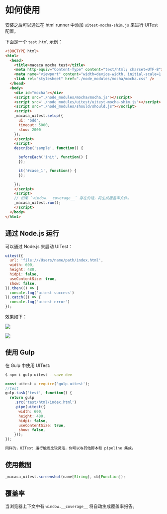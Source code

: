 # 如何使用

安装之后可以通过在 html runner 中添加 `uitest-mocha-shim.js` 来进行 UITest 配置。

下面是一个 `test.html` 示例：

```html
<!DOCTYPE html>
<html>
  <head>
    <title>macaca mocha test</title>
    <meta http-equiv="Content-Type" content="text/html; charset=UTF-8">
    <meta name="viewport" content="width=device-width, initial-scale=1.0">
    <link rel="stylesheet" href="./node_modules/mocha/mocha.css" />
  </head>
  <body>
    <div id="mocha"></div>
    <script src="./node_modules/mocha/mocha.js"></script>
    <script src='./node_modules/uitest/uitest-mocha-shim.js'></script>
    <script src="./node_modules/should/should.js"></script>
    <script>
    _macaca_uitest.setup({
      ui: 'bdd',
      timeout: 5000,
      slow: 2000
    });
    </script>
    <script>
    describe('sample', function() {

      beforeEach('init', function() {
      });

      it('#case_1', function() {
      });

    });
    </script>
    <script>
    // 如果 `window.__coverage__` 存在的话，将生成覆盖率文件。
    _macaca_uitest.run();
    </script>
  </body>
</html>
```

## 通过 Node.js 运行

可以通过 Node.js 来启动 UITest：

```javascript
uitest({
  url: 'file:///Users/name/path/index.html',
  width: 600,
  height: 480,
  hidpi: false,
  useContentSize: true,
  show: false,
}).then(() => {
  console.log('uitest success')
}).catch(() => {
  console.log('uitest error')
});
```

效果如下：

![](http://ww3.sinaimg.cn/large/6d308bd9gw1f6wsic5dmxj20rl0qqtbi.jpg)

![](http://ww1.sinaimg.cn/large/6d308bd9gw1f6wsibnfldg20nk0gr7kg.gif)

## 使用 Gulp

在 Gulp 中使用 UITest:

```bash
$ npm i gulp-uitest --save-dev
```

```javascript
const uitest = require('gulp-uitest');
//test
gulp.task('test', function() {
  return gulp
    .src('test/html/index.html')
    .pipe(uitest({
      width: 600,
      height: 480,
      hidpi: false,
      useContentSize: true,
      show: false,
    }));
});

同样的，UITest 运行触发比较灵活，你可以与其他脚本和 pipeline 集成。

```

## 使用截图

```javascript
_macaca_uitest.screenshot(name[String], cb[Function]);
```

## 覆盖率

当浏览器上下文中有 `window.__coverage__` 将自动生成覆盖率报告。
